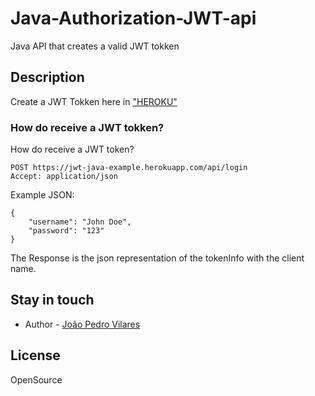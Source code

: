 # Java-Authorization-JWT-api
 Java API that creates a valid JWT tokken
 
## Description

Create a JWT Tokken here in  ["HEROKU"](https://jwt-java-example.herokuapp.com/api/login)  


### How do receive a JWT tokken?

How do receive a JWT token? 

    POST https://jwt-java-example.herokuapp.com/api/login
    Accept: application/json

Example JSON:

    {
        "username": "John Doe",
        "password": "123" 
    }

The Response is the json representation of the tokenInfo with the client name.

## Stay in touch

- Author - [João Pedro Vilares](https://joao-vilares.web.app)


## License

  OpenSource
